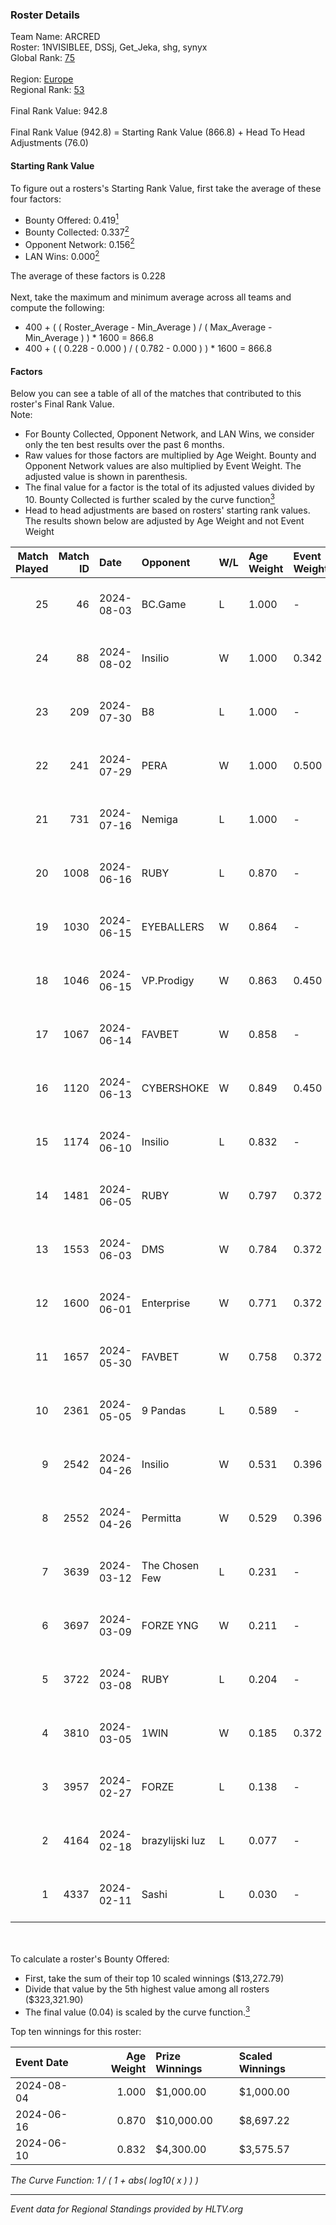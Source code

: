 ### Roster Details<br />
Team Name: ARCRED<br />
Roster: 1NVISIBLEE, DSSj, Get_Jeka, shg, synyx<br />
Global Rank: [75](../standings_global.md)<br />
<br />
Region: [Europe]( ../standings_europe.md)<br />
Regional Rank: [53]( ../standings_europe.md)<br />
<br />
Final Rank Value:  942.8<br />
<br />
Final Rank Value (942.8) = Starting Rank Value (866.8) + Head To Head Adjustments (76.0)<br />

#### Starting Rank Value<br />
To figure out a rosters's Starting Rank Value, first take the average of these four factors:<br />
- Bounty Offered: 0.419[<sup>1</sup>](#table2)
- Bounty Collected: 0.337[<sup>2</sup>](#table1)
- Opponent Network: 0.156[<sup>2</sup>](#table1)
- LAN Wins: 0.000[<sup>2</sup>](#table1)

The average of these factors is 0.228<br />
<br />
Next, take the maximum and minimum average across all teams and compute the following:<br />
- 400 + ( ( Roster_Average - Min_Average ) / ( Max_Average - Min_Average ) ) * 1600 = 866.8
- 400 + ( ( 0.228 - 0.000 ) / ( 0.782 - 0.000 ) ) * 1600 = 866.8


#### Factors<br />
Below you can see a table of all of the matches that contributed to this roster's Final Rank Value.<br />
Note:<br />

- For Bounty Collected, Opponent Network, and LAN Wins, we consider only the ten best results over the past 6 months.
- Raw values for those factors are multiplied by Age Weight. Bounty and Opponent Network values are also multiplied by Event Weight. The adjusted value is shown in parenthesis.
- The final value for a factor is the total of its adjusted values divided by 10. Bounty Collected is further scaled by the curve function[<sup>3</sup>](#curveFunction)
- Head to head adjustments are based on rosters' starting rank values. The results shown below are adjusted by Age Weight and not Event Weight
<span id="table1"></span><br />


| Match Played | Match ID | Date       | Opponent        | W/L | Age Weight | Event Weight | Bounty Collected | Opponent Network | LAN Wins  | H2H Adj. | Roster                                 |
| -: | -: | :- | :- | :- | :- | :- | :- | :- | :- | -: | :- |
|           25 |       46 | 2024-08-03 | BC.Game         | L   | 1.000      | -            | -                | -                | -         |   -16.77 | 1NVISIBLEE, DSSj, Get_Jeka, shg, synyx |
|           24 |       88 | 2024-08-02 | Insilio         | W   | 1.000      | 0.342        | 0.023 (0.008)    | 0.561 (0.192)    | 0 (0.000) |    15.32 | 1NVISIBLEE, DSSj, Get_Jeka, shg, synyx |
|           23 |      209 | 2024-07-30 | B8              | L   | 1.000      | -            | -                | -                | -         |    -7.58 | 1NVISIBLEE, DSSj, Get_Jeka, shg, synyx |
|           22 |      241 | 2024-07-29 | PERA            | W   | 1.000      | 0.500        | 0.048 (0.024)    | 0.453 (0.226)    | 0 (0.000) |    16.52 | 1NVISIBLEE, DSSj, Get_Jeka, shg, synyx |
|           21 |      731 | 2024-07-16 | Nemiga          | L   | 1.000      | -            | -                | -                | -         |    -6.38 | 1NVISIBLEE, DSSj, Get_Jeka, shg, synyx |
|           20 |     1008 | 2024-06-16 | RUBY            | L   | 0.870      | -            | -                | -                | -         |   -15.97 | 1NVISIBLEE, DSSj, Get_Jeka, shg, synyx |
|           19 |     1030 | 2024-06-15 | EYEBALLERS      | W   | 0.864      | -            | -                | -                | 0 (0.000) |    11.09 | 1NVISIBLEE, DSSj, Get_Jeka, shg, synyx |
|           18 |     1046 | 2024-06-15 | VP.Prodigy      | W   | 0.863      | 0.450        | 0.025 (0.010)    | 0.400 (0.155)    | 0 (0.000) |    12.02 | 1NVISIBLEE, DSSj, Get_Jeka, shg, synyx |
|           17 |     1067 | 2024-06-14 | FAVBET          | W   | 0.858      | -            | -                | -                | 0 (0.000) |    10.14 | 1NVISIBLEE, DSSj, Get_Jeka, shg, synyx |
|           16 |     1120 | 2024-06-13 | CYBERSHOKE      | W   | 0.849      | 0.450        | 0.039 (0.015)    | 0.351 (0.134)    | 0 (0.000) |    12.26 | 1NVISIBLEE, DSSj, Get_Jeka, shg, synyx |
|           15 |     1174 | 2024-06-10 | Insilio         | L   | 0.832      | -            | -                | -                | -         |   -10.85 | 1NVISIBLEE, DSSj, Get_Jeka, shg, synyx |
|           14 |     1481 | 2024-06-05 | RUBY            | W   | 0.797      | 0.372        | 0.095 (0.028)    | 0.501 (0.149)    | 0 (0.000) |    12.90 | 1NVISIBLEE, DSSj, Get_Jeka, shg, synyx |
|           13 |     1553 | 2024-06-03 | DMS             | W   | 0.784      | 0.372        | -                | 0.446 (0.130)    | 0 (0.000) |    15.23 | 1NVISIBLEE, DSSj, Get_Jeka, shg, synyx |
|           12 |     1600 | 2024-06-01 | Enterprise      | W   | 0.771      | 0.372        | 0.039 (0.011)    | 0.625 (0.179)    | 0 (0.000) |    13.08 | 1NVISIBLEE, DSSj, Get_Jeka, shg, synyx |
|           11 |     1657 | 2024-05-30 | FAVBET          | W   | 0.758      | 0.372        | 0.003 (0.001)    | 0.340 (0.096)    | 0 (0.000) |     9.20 | 1NVISIBLEE, DSSj, Get_Jeka, shg, synyx |
|           10 |     2361 | 2024-05-05 | 9 Pandas        | L   | 0.589      | -            | -                | -                | -         |    -6.38 | 1NVISIBLEE, DSSj, Get_Jeka, shg, synyx |
|            9 |     2542 | 2024-04-26 | Insilio         | W   | 0.531      | 0.396        | 0.023 (0.005)    | 0.561 (0.118)    | -         |     9.61 | 1NVISIBLEE, DSSj, Get_Jeka, shg, synyx |
|            8 |     2552 | 2024-04-26 | Permitta        | W   | 0.529      | 0.396        | 0.024 (0.005)    | 0.876 (0.184)    | -         |    10.46 | 1NVISIBLEE, DSSj, Get_Jeka, shg, synyx |
|            7 |     3639 | 2024-03-12 | The Chosen Few  | L   | 0.231      | -            | -                | -                | -         |    -5.37 | 1NVISIBLEE, DSSj, Get_Jeka, shg, synyx |
|            6 |     3697 | 2024-03-09 | FORZE YNG       | W   | 0.211      | -            | -                | -                | -         |     0.46 | 1NVISIBLEE, DSSj, Get_Jeka, shg, synyx |
|            5 |     3722 | 2024-03-08 | RUBY            | L   | 0.204      | -            | -                | -                | -         |    -2.71 | 1NVISIBLEE, DSSj, Get_Jeka, shg, synyx |
|            4 |     3810 | 2024-03-05 | 1WIN            | W   | 0.185      | 0.372        | 0.027 (0.002)    | -                | -         |     3.37 | 1NVISIBLEE, DSSj, Get_Jeka, shg, synyx |
|            3 |     3957 | 2024-02-27 | FORZE           | L   | 0.138      | -            | -                | -                | -         |    -2.04 | 1NVISIBLEE, DSSj, Get_Jeka, shg, synyx |
|            2 |     4164 | 2024-02-18 | brazylijski luz | L   | 0.077      | -            | -                | -                | -         |    -1.46 | 1NVISIBLEE, DSSj, Get_Jeka, shg, synyx |
|            1 |     4337 | 2024-02-11 | Sashi           | L   | 0.030      | -            | -                | -                | -         |    -0.15 | 1NVISIBLEE, DSSj, Get_Jeka, shg, synyx |

<br />
<span id="table2"></span><br />
To calculate a roster's Bounty Offered:<br />

- First, take the sum of their top 10 scaled winnings ($13,272.79)
- Divide that value by the 5th highest value among all rosters ($323,321.90)
- The final value (0.04) is scaled by the curve function.[<sup>3</sup>](#curveFunction)

Top ten winnings for this roster:<br />

| Event Date | Age Weight | Prize Winnings | Scaled Winnings |
| :- | -: | :- | :- |
| 2024-08-04 |      1.000 | $1,000.00      | $1,000.00       |
| 2024-06-16 |      0.870 | $10,000.00     | $8,697.22       |
| 2024-06-10 |      0.832 | $4,300.00      | $3,575.57       |


<span id="curveFunction"></span>_The Curve Function: 1 / ( 1 + abs( log10( x ) ) )_<br />

---
_Event data for Regional Standings provided by HLTV.org_<br />
